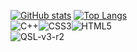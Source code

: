 [![GitHub stats](https://stats-yuanretros-projects.vercel.app/api?username=yuanretro&include_all_commits=true)](https://github.com/yuanretro)
[![Top Langs](https://stats-yuanretros-projects.vercel.app/api/top-langs/?username=yuanretro&langs_count=10&layout=compact)](https://github.com/yuanretro)<br>
![C++](https://img.shields.io/badge/c++-%2300599C.svg?style=for-the-badge&logo=c%2B%2B&logoColor=white)![CSS3](https://img.shields.io/badge/css3-%231572B6.svg?style=for-the-badge&logo=css3&logoColor=white)![HTML5](https://img.shields.io/badge/html5-%23E34F26.svg?style=for-the-badge&logo=html5&logoColor=white)<br>
![QSL-v3-r2](https://github.com/user-attachments/assets/7cfeca98-bd3a-41ea-bf82-97a5fc084f7a)


<!---
lijiaxuan1811/lijiaxuan1811 is a ✨ special ✨ repository because its `README.md` (this file) appears on your GitHub profile.
You can click the Preview link to take a look at your changes.
--->
